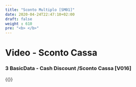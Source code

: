 ```yaml
---
title: "Sconto Multiplo [SM01]"
date: 2020-04-24T22:47:10+02:00
draft: false
weight : 610
pre: "<b> </b>"
---
```


# Video - Sconto Cassa
### 3 BasicData - Cash Discount /Sconto Cassa [V016]
{{<youtube olE6KQdOdNY>}}
